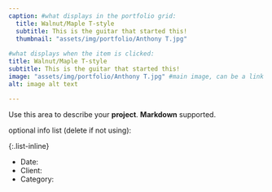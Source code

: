 ```yaml
---
caption: #what displays in the portfolio grid:
  title: Walnut/Maple T-style
  subtitle: This is the guitar that started this!
  thumbnail: "assets/img/portfolio/Anthony T.jpg"
  
#what displays when the item is clicked:
title: Walnut/Maple T-style
subtitle: This is the guitar that started this!
image: "assets/img/portfolio/Anthony T.jpg" #main image, can be a link or a file in assets/img/portfolio
alt: image alt text

---
```

Use this area to describe your **project**. **Markdown** supported.

optional info list (delete if not using):

{:.list-inline} 
- Date: 
- Client: 
- Category: 

